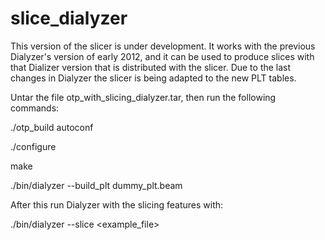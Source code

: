 slice_dialyzer
==============

This version of the slicer is under development.
It works with the previous Dialyzer's version of early 2012, and it
can be used to produce slices with that Dializer version that is
distributed with the slicer.
Due to  the last changes in Dialyzer the slicer is being adapted to
the new PLT tables.


Untar the file otp_with_slicing_dialyzer.tar, then run the following commands:

./otp_build autoconf

./configure

make

./bin/dialyzer --build_plt dummy_plt.beam

After this run Dialyzer with the slicing features with:

./bin/dialyzer --slice <example_file>
